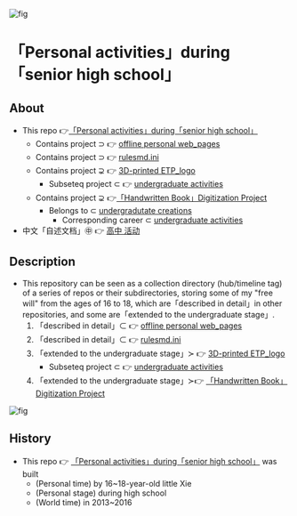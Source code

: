 ![fig](https://raw.githubusercontent.com/ChenZhu-Xie/senior-high-school_activities/master/img/logo.jpg "Back of a high school graduation「T-shirt」：「ETP project」logo")

# 「Personal activities」during「senior high school」

## About
* This repo 👉[「Personal activities」during「senior high school」](https://github.com/ChenZhu-Xie/senior-high-school_activities)
    * Contains project ⊃ 👉 [offline personal web_pages](https://github.com/ChenZhu-Xie/offline_web_pages)
    * Contains project ⊃ 👉 [rulesmd.ini](https://github.com/ChenZhu-Xie/rulesmd.ini)
    * Contains project ⊋ 👉 [3D-printed ETP_logo](https://github.com/ChenZhu-Xie/undergraduate_activities/tree/master/10__5.1__Off-Campus_Internships/1__3.1__%E6%B2%88%E5%8C%97%E6%96%B0%E5%8C%BA__1.5_year)
        * Subseteq project ⊂ 👉 [undergraduate activities](https://github.com/ChenZhu-Xie/undergraduate_activities)
    * Contains project ⊋ 👉[「Handwritten Book」Digitization Project](https://github.com/ChenZhu-Xie/3_books_with_cpp)
        * Belongs to ⊂ [undergradutate creations](https://github.com/ChenZhu-Xie/undergraduate_activities/tree/master/06__3.1__Self_Creations)
            * Corresponding career ⊂ [undergraduate activities](https://github.com/ChenZhu-Xie/undergraduate_activities)
* 中文「自述文档」㊥ 👉 [高中 活动](https://gitee.com/ChenZhu-Xie/senior-high-school_activities)

## Description
* This repository can be seen as a collection directory (hub/timeline tag) of a series of repos or their subdirectories, storing some of my "free will" from the ages of 16 to 18, which are「described in detail」in other repositories, and some are「extended to the undergraduate stage」.
    1. 「described in detail」⊂ 👉 [offline personal web_pages](https://github.com/ChenZhu-Xie/offline_web_pages)
    2. 「described in detail」⊂ 👉 [rulesmd.ini](https://github.com/ChenZhu-Xie/rulesmd.ini)
    3. 「extended to the undergraduate stage」≻ 👉 [3D-printed ETP_logo](https://github.com/ChenZhu-Xie/undergraduate_activities/tree/master/10__5.1__Off-Campus_Internships/1__3.1__%E6%B2%88%E5%8C%97%E6%96%B0%E5%8C%BA__1.5_year)
        * Subseteq project ⊂ 👉 [undergraduate activities](https://github.com/ChenZhu-Xie/undergraduate_activities)
    4. 「extended to the undergraduate stage」≻👉 [「Handwritten Book」Digitization Project](https://github.com/ChenZhu-Xie/3_books_with_cpp)

![fig](https://raw.githubusercontent.com/ChenZhu-Xie/senior-high-school_activities/master/img/7_books_waiting_to_be_digitalized.jpg "7 books「waiting to be digitized」")

## History
* This repo 👉 [「Personal activities」during「senior high school」](https://github.com/ChenZhu-Xie/senior-high-school_activities) was built
    * (Personal time) by 16~18-year-old little Xie
    * (Personal stage) during high school
    * (World time) in 2013~2016



<!-- ## Software Architecture
Software architecture description

## Installation

1.  xxxx
2.  xxxx
3.  xxxx

## Instructions

1.  xxxx
2.  xxxx
3.  xxxx

## Contribution

1.  Fork the repository
2.  Create Feat_xxx branch
3.  Commit your code
4.  Create Pull Request


## Gitee Feature

1.  You can use Readme\_XXX.md to support different languages, such as Readme\_en.md, Readme\_zh.md
2.  Gitee blog [blog.gitee.com](https://blog.gitee.com)
3.  Explore open source project [https://gitee.com/explore](https://gitee.com/explore)
4.  The most valuable open source project [GVP](https://gitee.com/gvp)
5.  The manual of Gitee [https://gitee.com/help](https://gitee.com/help)
6.  The most popular members  [https://gitee.com/gitee-stars/](https://gitee.com/gitee-stars/) -->
